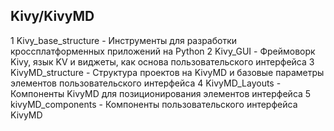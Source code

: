 ## Kivy/KivyMD
1 Kivy_base_structure - Инструменты для разработки кроссплатформенных приложений на Python
2 Kivy_GUI - Фреймоворк Kivy, язык KV и виджеты, как основа пользовательского интерфейса
3 KivyMD_structure - Структура проектов на KivyMD и базовые параметры элементов пользовательского интерфейса
4 KivyMD_Layouts - Компоненты KivyMD для позиционирования элементов интерфейса
5 kivyMD_components - Компоненты пользовательского интерфейса KivyMD
